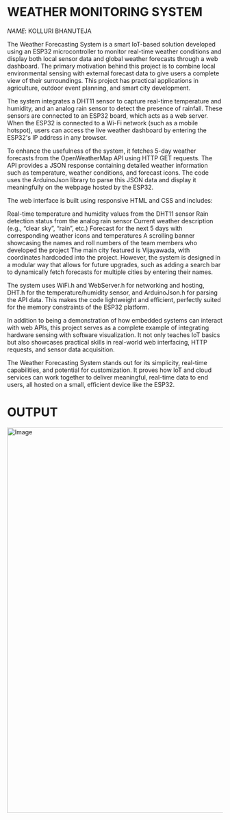 # WEATHER MONITORING SYSTEM

*NAME*: KOLLURI BHANUTEJA

The Weather Forecasting System is a smart IoT-based solution developed using an ESP32 microcontroller to monitor real-time weather conditions and display both local sensor data and global weather forecasts through a web dashboard. The primary motivation behind this project is to combine local environmental sensing with external forecast data to give users a complete view of their surroundings. This project has practical applications in agriculture, outdoor event planning, and smart city development.

The system integrates a DHT11 sensor to capture real-time temperature and humidity, and an analog rain sensor to detect the presence of rainfall. These sensors are connected to an ESP32 board, which acts as a web server. When the ESP32 is connected to a Wi-Fi network (such as a mobile hotspot), users can access the live weather dashboard by entering the ESP32's IP address in any browser.

To enhance the usefulness of the system, it fetches 5-day weather forecasts from the OpenWeatherMap API using HTTP GET requests. The API provides a JSON response containing detailed weather information such as temperature, weather conditions, and forecast icons. The code uses the ArduinoJson library to parse this JSON data and display it meaningfully on the webpage hosted by the ESP32.

The web interface is built using responsive HTML and CSS and includes:

Real-time temperature and humidity values from the DHT11 sensor
Rain detection status from the analog rain sensor
Current weather description (e.g., “clear sky”, “rain”, etc.)
Forecast for the next 5 days with corresponding weather icons and temperatures
A scrolling banner showcasing the names and roll numbers of the team members who developed the project
The main city featured is Vijayawada, with coordinates hardcoded into the project. However, the system is designed in a modular way that allows for future upgrades, such as adding a search bar to dynamically fetch forecasts for multiple cities by entering their names.

The system uses WiFi.h and WebServer.h for networking and hosting, DHT.h for the temperature/humidity sensor, and ArduinoJson.h for parsing the API data. This makes the code lightweight and efficient, perfectly suited for the memory constraints of the ESP32 platform.

In addition to being a demonstration of how embedded systems can interact with web APIs, this project serves as a complete example of integrating hardware sensing with software visualization. It not only teaches IoT basics but also showcases practical skills in real-world web interfacing, HTTP requests, and sensor data acquisition.

The Weather Forecasting System stands out for its simplicity, real-time capabilities, and potential for customization. It proves how IoT and cloud services can work together to deliver meaningful, real-time data to end users, all hosted on a small, efficient device like the ESP32.

# OUTPUT
<img width="1440" height="900" alt="Image" src="https://github.com/user-attachments/assets/eb2cf1b0-b1ac-47de-85cd-31fd2bb35d12" />
